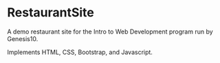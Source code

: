 # RestaurantSite
A demo restaurant site for the Intro to Web Development program run by Genesis10.

Implements HTML, CSS, Bootstrap, and Javascript. 
